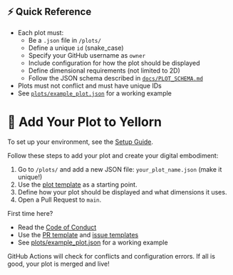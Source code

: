 ## ⚡ Quick Reference

- Each plot must:
    - Be a `.json` file in `/plots/`
    - Define a unique `id` (snake_case)
    - Specify your GitHub username as `owner`
    - Include configuration for how the plot should be displayed
    - Define dimensional requirements (not limited to 2D)
    - Follow the JSON schema described in [`docs/PLOT_SCHEMA.md`](../docs/PLOT_SCHEMA.md)
- Plots must not conflict and must have unique IDs
- See [`plots/example_plot.json`](../plots/example_plot.json) for a working example

# 🚀 Add Your Plot to Yellorn

To set up your environment, see the <a href="../docs/SETUP.md">Setup Guide</a>.

Follow these steps to add your plot and create your digital embodiment:

1. Go to <code>/plots/</code> and add a new JSON file: <code>your_plot_name.json</code> (make it unique!)
2. Use the <a href="../templates/plot_template.json">plot template</a> as a starting point.
3. Define how your plot should be displayed and what dimensions it uses.
4. Open a Pull Request to <code>main</code>.

First time here?
- Read the <a href="CODE_OF_CONDUCT.md">Code of Conduct</a>
- Use the <a href="PULL_REQUEST_TEMPLATE.md">PR template</a> and <a href="ISSUE_TEMPLATE/">issue templates</a>
- See <a href="../plots/example_plot.json">plots/example_plot.json</a> for a working example

GitHub Actions will check for conflicts and configuration errors. If all is good, your plot is merged and live!
